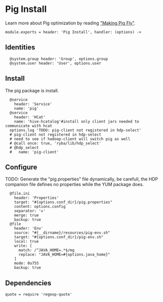 
# Pig Install

Learn more about Pig optimization by reading ["Making Pig Fly"][fly].

    module.exports = header: 'Pig Install', handler: (options) ->

## Identities

      @system.group header: 'Group', options.group
      @system.user header: 'User', options.user

## Install

The pig package is install.

      @service
        header: 'Service'
        name: 'pig'
      @service
        header: 'HCat'
        name: 'hive-hcatalog'#install only client jars needed to communicate with hcat
      options.log 'TODO: pig-client not registered in hdp-select'
      # pig-client not registered in hdp-select
      # need to see if hadoop-client will switch pig as well
      # @call once: true, 'ryba/lib/hdp_select'
      # @hdp_select
      #   name: 'pig-client'

## Configure

TODO: Generate the "pig.properties" file dynamically, be carefull, the HDP
companion file defines no properties while the YUM package does.

      @file.ini
        header: 'Properties'
        target: "#{options.conf_dir}/pig.properties"
        content: options.config
        separator: '='
        merge: true
        backup: true
      @file
        header: 'Env'
        source: "#{__dirname}/resources/pig-env.sh"
        target: "#{options.conf_dir}/pig-env.sh"
        local: true
        write: [
          match: /^JAVA_HOME=.*$/mg
          replace: "JAVA_HOME=#{options.java_home}"
        ]
        mode: 0o755
        backup: true

## Dependencies

    quote = require 'regexp-quote'

[fly]: http://chimera.labs.oreilly.com/books/1234000001811/ch08.html
